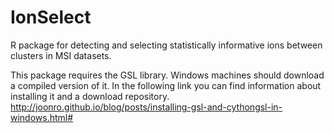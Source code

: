 # IonSelect
R package for detecting and selecting statistically informative ions between clusters in MSI datasets.

This package requires the GSL library. Windows machines should download a compiled version of it.
In the following link you can find information about installing it and a download repository. 
http://joonro.github.io/blog/posts/installing-gsl-and-cythongsl-in-windows.html#
